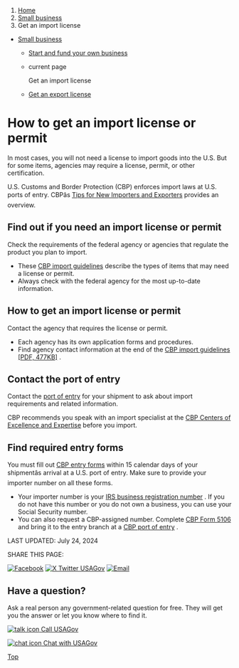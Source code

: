 1. [Home](/)
2. [Small business](/small-business)
3. Get an import license

* [Small business](/small-business)
  + [Start and fund your own business](/start-business)
  + current page

    Get an import license
  + [Get an export license](/export-license-permit)

How to get an import license or permit
======================================

In most cases, you will not need a license to import goods into the U.S. But for some items, agencies may require a license, permit, or other certification.

U.S. Customs and Border Protection (CBP) enforces import laws at U.S. ports of entry. CBPâs
[Tips for New Importers and Exporters](https://www.cbp.gov/trade/basic-import-export/importer-exporter-tips)
provides an overview.

**Find out if you need an import license or permit**
----------------------------------------------------

Check the requirements of the federal agency or agencies that regulate the product you plan to import.

* These
  [CBP import guidelines](https://www.cbp.gov/document/publications/importing-united-states)
  describe the types of items that may need a license or permit.
* Always check with the federal agency for the most up-to-date information.

**How to get an import license or permit**
------------------------------------------

Contact the agency that requires the license or permit.

* Each agency has its own application forms and procedures.
* Find agency contact information at the end of the
  [CBP import guidelines [PDF, 477KB]](https://www.cbp.gov/sites/default/files/documents/Importing%20into%20the%20U.S.pdf)
  .

**Contact the port of entry**
-----------------------------

Contact the
[port of entry](https://www.cbp.gov/contact/ports)
for your shipment to ask about import requirements and related information.

CBP recommends you speak with an import specialist at the
[CBP Centers of Excellence and Expertise](https://www.cbp.gov/trade/centers-excellence-and-expertise-information)
before you import.

**Find required entry forms**
-----------------------------

You must fill out
[CBP entry forms](https://www.dhs.gov/find-importexport-forms)
within 15 calendar days of your shipmentâs arrival at a U.S. port of entry. Make sure to provide your importer number on all these forms.

* Your importer number is your
  [IRS business registration number](https://www.irs.gov/businesses/small-businesses-self-employed/employer-id-numbers)
  . If you do not have this number or you do not own a business, you can use your Social Security number.
* You can also request a CBP-assigned number. Complete
  [CBP Form 5106](https://www.cbp.gov/document/forms/cbp-form-5106-createupdate-importer-identity-form)
  and bring it to the entry branch at a
  [CBP port of entry](https://www.cbp.gov/contact/ports#wcm-survey-target-id)
  .

LAST UPDATED:
July 24, 2024

SHARE THIS PAGE:

[![Facebook](/themes/custom/usagov/images/social-media-icons/Facebook_Icon.svg)](https://www.facebook.com/sharer/sharer.php?u=https://www.usa.gov/import-license-permit&v=3)
[![X Twitter USAGov](/themes/custom/usagov/images/social-media-icons/X_Twitter_Icon.svg?version=2)](https://twitter.com/intent/tweet?source=webclient&text=https://www.usa.gov/import-license-permit)
[![Email](/themes/custom/usagov/images/social-media-icons/Email_Icon.svg?version=2)](mailto:?subject=https://www.usa.gov/import-license-permit)

Have a question?
----------------

Ask a real person any government-related question for free. They will get you the answer or let you know where to find it.

[![talk icon](/themes/custom/usagov/images/ICONS_talk.png)
Call USAGov](/phone)

[![chat icon](/themes/custom/usagov/images/ICONS_chat.png)
Chat with USAGov](/chat)

[Top](#main-content)